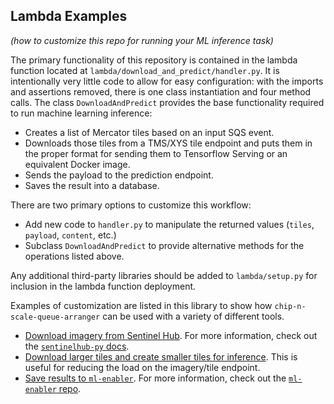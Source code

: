 ## Lambda Examples
*(how to customize this repo for running your ML inference task)*

The primary functionality of this repository is contained in the lambda function located at `lambda/download_and_predict/handler.py`. It is intentionally very little code to allow for easy configuration: with the imports and assertions removed, there is one class instantiation and four method calls. The class `DownloadAndPredict` provides the base functionality required to run machine learning inference:
  - Creates a list of Mercator tiles based on an input SQS event.
  - Downloads those tiles from a TMS/XYS tile endpoint and puts them in the proper format for sending them to Tensorflow Serving or an equivalent Docker image.
  - Sends the payload to the prediction endpoint.
  - Saves the result into a database.

There are two primary options to customize this workflow:
  - Add new code to `handler.py` to manipulate the returned values (`tiles`, `payload`, `content`, etc.)
  - Subclass `DownloadAndPredict` to provide alternative methods for the operations listed above.

Any additional third-party libraries should be added to `lambda/setup.py` for inclusion in the lambda function deployment.

Examples of customization are listed in this library to show how `chip-n-scale-queue-arranger` can be used with a variety of different tools.

- [Download imagery from Sentinel Hub](). For more information, check out the [`sentinelhub-py` docs](https://sentinelhub-py.readthedocs.io/en/latest/).
- [Download larger tiles and create smaller tiles for inference](). This is useful for reducing the load on the imagery/tile endpoint.
- [Save results to `ml-enabler`](). For more information, check out the [`ml-enabler` repo](https://github.com/hotosm/ml-enabler).
